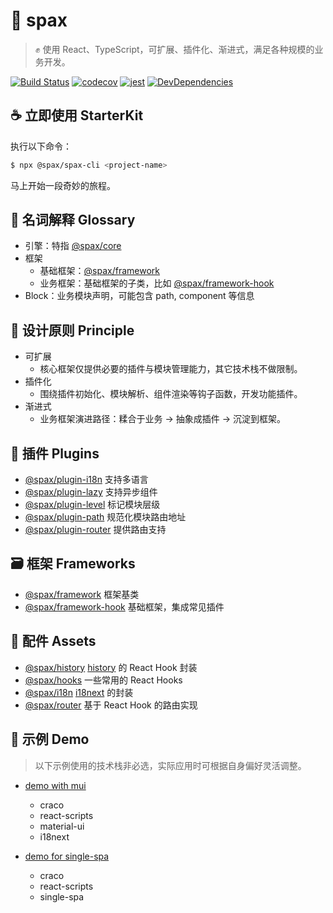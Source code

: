 # :rocket: spax

> :fist_raised: 使用 React、TypeScript，可扩展、插件化、渐进式，满足各种规模的业务开发。

[![Build Status](https://travis-ci.org/crossjs/spax.svg?branch=master)](https://travis-ci.org/crossjs/spax)
[![codecov](https://codecov.io/gh/crossjs/spax/branch/master/graph/badge.svg)](https://codecov.io/gh/crossjs/spax)
[![jest](https://jestjs.io/img/jest-badge.svg)](https://github.com/facebook/jest)
[![DevDependencies](https://img.shields.io/david/dev/crossjs/spax.svg)](https://david-dm.org/crossjs/spax?type=dev)

## :coffee: 立即使用 StarterKit

执行以下命令：

```bash
$ npx @spax/spax-cli <project-name>
```

马上开始一段奇妙的旅程。

## :open_book: 名词解释 Glossary

- 引擎：特指 [@spax/core](packages/core)
- 框架
  - 基础框架：[@spax/framework](packages/framework)
  - 业务框架：基础框架的子类，比如 [@spax/framework-hook](packages/framework-hook)
- Block：业务模块声明，可能包含 path, component 等信息

## :pushpin: 设计原则 Principle

- 可扩展
  - 核心框架仅提供必要的插件与模块管理能力，其它技术栈不做限制。
- 插件化
  - 围绕插件初始化、模块解析、组件渲染等钩子函数，开发功能插件。
- 渐进式
  - 业务框架演进路径：糅合于业务 -> 抽象成插件 -> 沉淀到框架。

## :nut_and_bolt: 插件 Plugins

- [@spax/plugin-i18n](packages/plugin-i18n) 支持多语言
- [@spax/plugin-lazy](packages/plugin-lazy) 支持异步组件
- [@spax/plugin-level](packages/plugin-level) 标记模块层级
- [@spax/plugin-path](packages/plugin-path) 规范化模块路由地址
- [@spax/plugin-router](packages/plugin-router) 提供路由支持

## :card_file_box: 框架 Frameworks

- [@spax/framework](packages/framework) 框架基类
- [@spax/framework-hook](packages/framework-hook) 基础框架，集成常见插件

## :ant: 配件 Assets

- [@spax/history](packages/history) [history](https://github.com/ReactTraining/history) 的 React Hook 封装
- [@spax/hooks](packages/hooks) 一些常用的 React Hooks
- [@spax/i18n](packages/i18n) [i18next](https://github.com/i18next/i18next) 的封装
- [@spax/router](packages/router) 基于 React Hook 的路由实现

## :sparkler: 示例 Demo

> 以下示例使用的技术栈非必选，实际应用时可根据自身偏好灵活调整。

- [demo with mui](packages/demo-mui)
  - craco
  - react-scripts
  - material-ui
  - i18next

- [demo for single-spa](packages/demo-single-spa)
  - craco
  - react-scripts
  - single-spa
